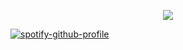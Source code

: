 <p align="center">
  <a href="https://skillicons.dev">
    <img src="https://skillicons.dev/icons?i=git,astro,docker,c,ae,bevy,fastapi,godot,html,js,linux,opencv,py,rust" />
  </a>
</p>

[![spotify-github-profile](https://spotify-github-profile.vercel.app/api/view?uid=31saxqiumbrrteeuvmu3xnrj5hzm&cover_image=true&theme=novatorem&show_offline=true&background_color=121212&interchange=false&bar_color=53b14f&bar_color_cover=true)](https://spotify-github-profile.vercel.app/api/view?uid=31saxqiumbrrteeuvmu3xnrj5hzm&redirect=true)